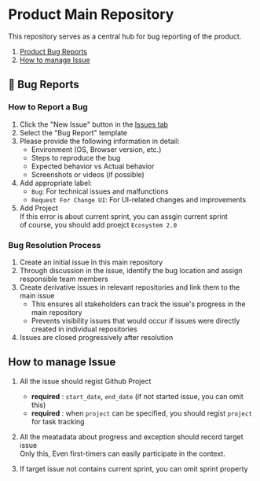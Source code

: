 # Product Main Repository

This repository serves as a central hub for bug reporting of the product.

1. [Product Bug Reports](#-bug-reports)
2. [How to manage Issue](#how-to-manage-issue)

   
## 🐞 Bug Reports

### How to Report a Bug

1. Click the "New Issue" button in the [Issues tab](../../issues)
2. Select the "Bug Report" template
3. Please provide the following information in detail:
   - Environment (OS, Browser version, etc.)
   - Steps to reproduce the bug
   - Expected behavior vs Actual behavior
   - Screenshots or videos (if possible)
4. Add appropriate label:
   - `Bug`: For technical issues and malfunctions
   - `Request For Change UI`: For UI-related changes and improvements
5. Add Project  
   If this error is about current sprint, you can assgin current sprint  
   of course, you should add proejct `Ecosystem 2.0`  
   
### Bug Resolution Process

1. Create an initial issue in this main repository
2. Through discussion in the issue, identify the bug location and assign responsible team members
3. Create derivative issues in relevant repositories and link them to the main issue
   - This ensures all stakeholders can track the issue's progress in the main repository
   - Prevents visibility issues that would occur if issues were directly created in individual repositories
4. Issues are closed progressively after resolution

## How to manage Issue

1. All the issue should regist Github Project
   - **required** : `start_date`, `end_date` (if not started issue, you can omit this)
   - **required** : when `project` can be specified, you should regist `project` for task tracking
  
2. All the meatadata about progress and exception should record target issue  
   Only this, Even first-timers can easily participate in the context.

3. If target issue not contains current sprint, you can omit sprint property
